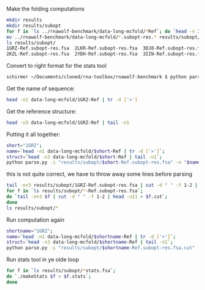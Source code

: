 Make the folding computations
```bash
mkdir results
mkdir results/subopt
for f in `ls ../rnawolf-benchmark/data-long-mcfold/*Ref`; do `head -n 3 $f | RNAsubopt > $f.subopt-res.fsa`; done
mv ../rnawolf-benchmark/data-long-mcfold/*.subopt-res.* results/subopt/
ls results/subopt/
1GRZ-Ref.subopt-res.fsa  2LKR-Ref.subopt-res.fsa  3DJ0-Ref.subopt-res.fsa  3IYQ-Ref.subopt-res.fsa  3SD1-Ref.subopt-res.fsa  4ERJ-Ref.subopt-res.fsa
2KZL-Ref.subopt-res.fsa  2YDH-Ref.subopt-res.fsa  3IIN-Ref.subopt-res.fsa  3IZD-Ref.subopt-res.fsa  4DS6-Ref.subopt-res.fsa
```

Convert to right format for the stats tool
```bash
schirmer ~/Documents/cloned/rna-toolbox/rnawolf-benchmark $ python parse.py -i "folding-result.fsa" -n "name of sequence" -o "folding-result-formatted-for-stats.fsa" -s "reference-structure-in-dotbracket"
```

Get the name of sequence:
```bash
head -n1 data-long-mcfold/1GRZ-Ref | tr -d ['>']
```
Get the reference structure:
```bash
head -n3 data-long-mcfold/1GRZ-Ref | tail -n1
```
Putting it all together:
```bash
short="1GRZ"; 
name=`head -n1 data-long-mcfold/$short-Ref | tr -d ['>']`; 
struct=`head -n3 data-long-mcfold/$short-Ref | tail -n1`; 
python parse.py -i "results/subopt/$short-Ref.subopt-res.fsa" -n "$name" -o "results/subopt/$short-Ref.subopt-res-for-stats.fsa" -s "$struct"
```
this is not quite correct, we have to throw away some lines before parsing
```bash
tail -n+3 results/subopt/1GRZ-Ref.subopt-res.fsa | cut -d " " -f 1-2 | head -n11
for f in `ls results/subopt/*-Ref.subopt-res.fsa`; 
do `tail -n+3 $f | cut -d " " -f 1-2 | head -n11 > $f.cut`; 
done
ls results/subopt/*
```
Run computation again
```bash
shortname="1GRZ"; 
name=`head -n1 data-long-mcfold/$shortname-Ref | tr -d ['>']`; 
struct=`head -n3 data-long-mcfold/$shortname-Ref | tail -n1`; 
python parse.py -i "results/subopt/$shortname-Ref.subopt-res.fsa.cut" -n "$name" -s "$struct" -o "results/subopt/$shortname-Ref.subopt-res-for-stats.fsa" 
```

Run stats tool in ye olde loop
```bash
for f in `ls results/subopt/*stats.fsa`; 
do `./makeStats $f > $f.stats`; 
done

